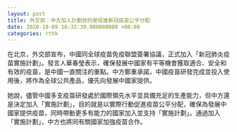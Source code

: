 ```yaml
---
layout: post
title: 外交部：中方加入計劃目的是促進新冠疫苗公平分配
date: 2020-10-09 16:32:39.000000000 +08:00
categories: rthk
---
```


在北京，外交部宣布，中國同全球疫苗免疫聯盟簽署協議，正式加入「新冠肺炎疫苗實施計劃」。發言人華春瑩表示，確保發展中國家有平等機會獲取適合、安全和有效的疫苗，是中國一直關注的重點。中方鄭重承諾，中國疫苗研發完成並投入使用後，將作為全球公共產品，優先向發展中國家提供。

她說，儘管中國多支疫苗研發處於國際領先水平並具備充足的生產能力，但中方還是決定加入「實施計劃」，目的就是以實際行動促進疫苗公平分配，確保為發展中國家提供疫苗，同時帶動更多有能力的國家加入並支持「實施計劃」。通過加入「實施計劃」，中方也將同有關國家加強疫苗合作。

